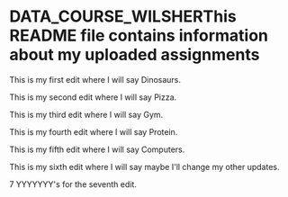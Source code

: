 # DATA_COURSE_WILSHERThis README file contains information about my uploaded assignments

This is my first edit where I will say Dinosaurs.

This is my second edit where I will say Pizza.

This is my third edit where I will say Gym.

This is my fourth edit where I will say Protein.

This is my fifth edit where I will say Computers.

This is my sixth edit where I will say maybe I'll change my other updates.

7 YYYYYYY's for the seventh edit.